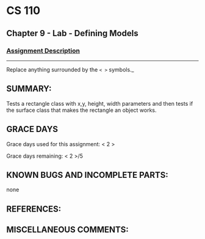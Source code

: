 # CS 110
## Chapter 9 - Lab - Defining Models

### [Assignment Description](https://docs.google.com/document/d/15DfkIaMl1zTHGfpNH6NFQGl9UYp_GamYK79O8CZCddc/edit?usp=sharing)

***
Replace anything surrounded by the `< >` symbols._

## SUMMARY:
 Tests a rectangle class with x,y, height, width parameters and then tests if the surface class that makes the rectangle an object works.  

## GRACE DAYS
Grace days used for this assignment: < 2 >

Grace days remaining: < 2 >/5

## KNOWN BUGS AND INCOMPLETE PARTS:
 none

## REFERENCES:
 

## MISCELLANEOUS COMMENTS:
 
